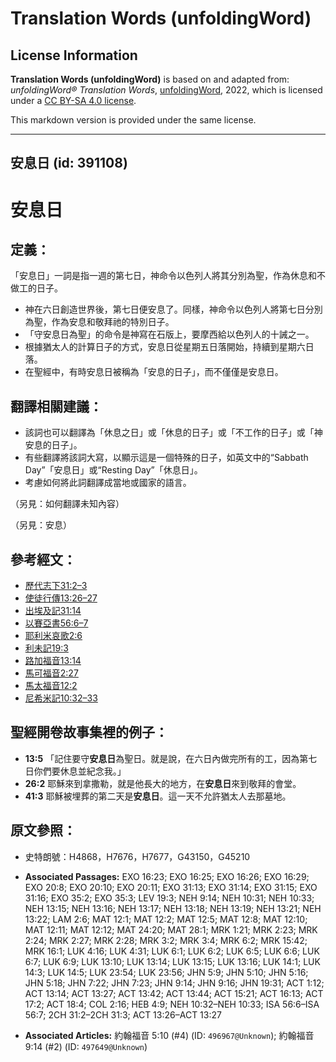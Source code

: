 # Translation Words (unfoldingWord)

## License Information

**Translation Words (unfoldingWord)** is based on and adapted from: _unfoldingWord® Translation Words_, [unfoldingWord](https://unfoldingword.org/utw), 2022, which is licensed under a [CC BY-SA 4.0 license](https://creativecommons.org/licenses/by-sa/4.0/legalcode.en).

This markdown version is provided under the same license.



--------------------------------

## 安息日 (id: 391108)

安息日
===

定義：
---

「安息日」一詞是指一週的第七日，神命令以色列人將其分別為聖，作為休息和不做工的日子。

* 神在六日創造世界後，第七日便安息了。同樣，神命令以色列人將第七日分別為聖，作為安息和敬拜祂的特別日子。
* 「守安息日為聖」的命令是神寫在石版上，要摩西給以色列人的十誡之一。
* 根據猶太人的計算日子的方式，安息日從星期五日落開始，持續到星期六日落。
* 在聖經中，有時安息日被稱為「安息的日子」，而不僅僅是安息日。

翻譯相關建議：
-------

* 該詞也可以翻譯為「休息之日」或「休息的日子」或「不工作的日子」或「神安息的日子」。
* 有些翻譯將該詞大寫，以顯示這是一個特殊的日子，如英文中的“Sabbath Day”「安息日」或“Resting Day”「休息日」。
* 考慮如何將此詞翻譯成當地或國家的語言。

（另見：如何翻譯未知內容）

（另見：安息）

參考經文：
-----

* [歷代志下31:2–3](https://ref.ly/2Chr31:2-2Chr31:3)
* [使徒行傳13:26–27](https://ref.ly/Acts13:26-Acts13:27)
* [出埃及記31:14](https://ref.ly/Exod31:14)
* [以賽亞書56:6–7](https://ref.ly/Isa56:6-Isa56:7)
* [耶利米哀歌2:6](https://ref.ly/Lam2:6)
* [利未記19:3](https://ref.ly/Lev19:3)
* [路加福音13:14](https://ref.ly/Luke13:14)
* [馬可福音2:27](https://ref.ly/Mark2:27)
* [馬太福音12:2](https://ref.ly/Matt12:2)
* [尼希米記10:32–33](https://ref.ly/Neh10:32-Neh10:33)

聖經開卷故事集裡的例子：
------------

* **13:5** 「記住要守**安息日**為聖日。就是說，在六日內做完所有的工，因為第七日你們要休息並紀念我。」
* **26:2** 耶穌來到拿撒勒，就是他長大的地方，在**安息日**來到敬拜的會堂。
* **41:3** 耶穌被埋葬的第二天是**安息日**。這一天不允許猶太人去那墓地。

原文參照：
-----

* 史特朗號：H4868，H7676，H7677，G43150，G45210

* **Associated Passages:** EXO 16:23; EXO 16:25; EXO 16:26; EXO 16:29; EXO 20:8; EXO 20:10; EXO 20:11; EXO 31:13; EXO 31:14; EXO 31:15; EXO 31:16; EXO 35:2; EXO 35:3; LEV 19:3; NEH 9:14; NEH 10:31; NEH 10:33; NEH 13:15; NEH 13:16; NEH 13:17; NEH 13:18; NEH 13:19; NEH 13:21; NEH 13:22; LAM 2:6; MAT 12:1; MAT 12:2; MAT 12:5; MAT 12:8; MAT 12:10; MAT 12:11; MAT 12:12; MAT 24:20; MAT 28:1; MRK 1:21; MRK 2:23; MRK 2:24; MRK 2:27; MRK 2:28; MRK 3:2; MRK 3:4; MRK 6:2; MRK 15:42; MRK 16:1; LUK 4:16; LUK 4:31; LUK 6:1; LUK 6:2; LUK 6:5; LUK 6:6; LUK 6:7; LUK 6:9; LUK 13:10; LUK 13:14; LUK 13:15; LUK 13:16; LUK 14:1; LUK 14:3; LUK 14:5; LUK 23:54; LUK 23:56; JHN 5:9; JHN 5:10; JHN 5:16; JHN 5:18; JHN 7:22; JHN 7:23; JHN 9:14; JHN 9:16; JHN 19:31; ACT 1:12; ACT 13:14; ACT 13:27; ACT 13:42; ACT 13:44; ACT 15:21; ACT 16:13; ACT 17:2; ACT 18:4; COL 2:16; HEB 4:9; NEH 10:32–NEH 10:33; ISA 56:6–ISA 56:7; 2CH 31:2–2CH 31:3; ACT 13:26–ACT 13:27
* **Associated Articles:** 約翰福音 5:10 (#4) (ID: `496967@Unknown`); 約翰福音 9:14 (#2) (ID: `497649@Unknown`)

